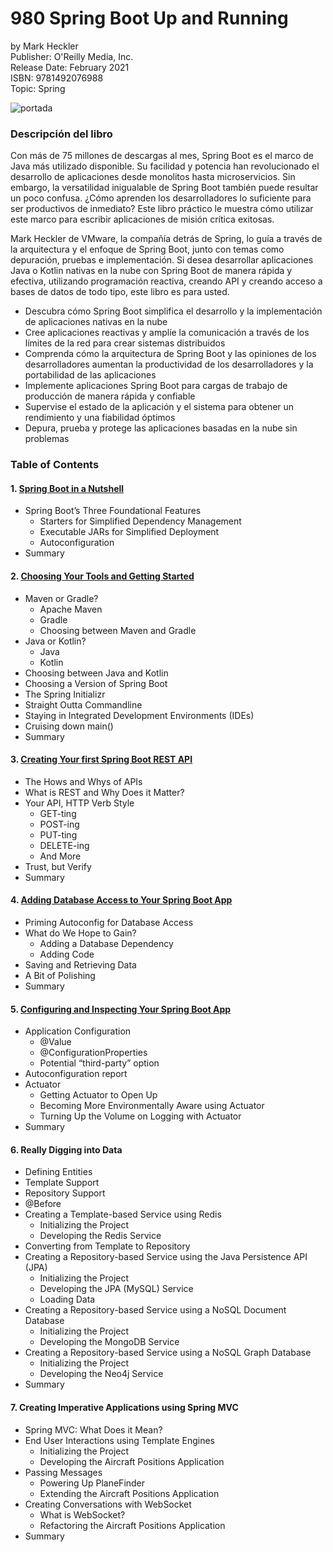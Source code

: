 # 980 Spring Boot Up and Running

by Mark Heckler<br>
Publisher: O'Reilly Media, Inc.<br>
Release Date: February 2021<br>
ISBN: 9781492076988<br>
Topic: Spring<br>

![portada](https://github.com/adolfodelarosades/Java/blob/master/temarios/980_Spring_Boot_Up_and_Running/images/980-portada.png)

### Descripción del libro

Con más de 75 millones de descargas al mes, Spring Boot es el marco de Java más utilizado disponible. Su facilidad y potencia han revolucionado el desarrollo de aplicaciones desde monolitos hasta microservicios. Sin embargo, la versatilidad inigualable de Spring Boot también puede resultar un poco confusa. ¿Cómo aprenden los desarrolladores lo suficiente para ser productivos de inmediato? Este libro práctico le muestra cómo utilizar este marco para escribir aplicaciones de misión crítica exitosas.

Mark Heckler de VMware, la compañía detrás de Spring, lo guía a través de la arquitectura y el enfoque de Spring Boot, junto con temas como depuración, pruebas e implementación. Si desea desarrollar aplicaciones Java o Kotlin nativas en la nube con Spring Boot de manera rápida y efectiva, utilizando programación reactiva, creando API y creando acceso a bases de datos de todo tipo, este libro es para usted.

* Descubra cómo Spring Boot simplifica el desarrollo y la implementación de aplicaciones nativas en la nube
* Cree aplicaciones reactivas y amplíe la comunicación a través de los límites de la red para crear sistemas distribuidos
* Comprenda cómo la arquitectura de Spring Boot y las opiniones de los desarrolladores aumentan la productividad de los desarrolladores y la portabilidad de las aplicaciones
* Implemente aplicaciones Spring Boot para cargas de trabajo de producción de manera rápida y confiable
* Supervise el estado de la aplicación y el sistema para obtener un rendimiento y una fiabilidad óptimos
* Depura, prueba y protege las aplicaciones basadas en la nube sin problemas

### Table of Contents

#### 1. [Spring Boot in a Nutshell](980_Spring_Boot_Up_and_Running/01_Spring_Boot_in_a_Nutshell.md)

* Spring Boot’s Three Foundational Features
   * Starters for Simplified Dependency Management
   * Executable JARs for Simplified Deployment
   * Autoconfiguration
* Summary

#### 2. [Choosing Your Tools and Getting Started](980_Spring_Boot_Up_and_Running/02_Choosing_Your_Tools_and_Getting_Started.md)

* Maven or Gradle?
   * Apache Maven
   * Gradle
   * Choosing between Maven and Gradle
* Java or Kotlin?
   * Java
   * Kotlin
* Choosing between Java and Kotlin
* Choosing a Version of Spring Boot
* The Spring Initializr
* Straight Outta Commandline
* Staying in Integrated Development Environments (IDEs)
* Cruising down main()
* Summary

#### 3. [Creating Your first Spring Boot REST API](980_Spring_Boot_Up_and_Running/03_Creating_Your_first_Spring_Boot_REST_API.md)

* The Hows and Whys of APIs
* What is REST and Why Does it Matter?
* Your API, HTTP Verb Style
   * GET-ting
   * POST-ing
   * PUT-ting
   * DELETE-ing
   * And More
* Trust, but Verify
* Summary

#### 4. [Adding Database Access to Your Spring Boot App](980_Spring_Boot_Up_and_Running/04_Adding_Database_Access_to_Your_Spring_Boot_App.md)

* Priming Autoconfig for Database Access
* What do We Hope to Gain?
   * Adding a Database Dependency
   * Adding Code
* Saving and Retrieving Data
* A Bit of Polishing
* Summary

#### 5. [Configuring and Inspecting Your Spring Boot App](980_Spring_Boot_Up_and_Running/05_Configuring_and_Inspecting_Your_Spring_Boot_App.md)

* Application Configuration
   * @Value
   * @ConfigurationProperties
   * Potential “third-party” option
* Autoconfiguration report
* Actuator
   * Getting Actuator to Open Up
   * Becoming More Environmentally Aware using Actuator
   * Turning Up the Volume on Logging with Actuator
* Summary

#### 6. Really Digging into Data

* Defining Entities
* Template Support
* Repository Support
* @Before
* Creating a Template-based Service using Redis
   * Initializing the Project
   * Developing the Redis Service
* Converting from Template to Repository
* Creating a Repository-based Service using the Java Persistence API (JPA)
   * Initializing the Project
   * Developing the JPA (MySQL) Service
   * Loading Data
* Creating a Repository-based Service using a NoSQL Document Database
   * Initializing the Project
   * Developing the MongoDB Service
* Creating a Repository-based Service using a NoSQL Graph Database
   * Initializing the Project
  * Developing the Neo4j Service
* Summary

#### 7. Creating Imperative Applications using Spring MVC

* Spring MVC: What Does it Mean?
* End User Interactions using Template Engines
   * Initializing the Project
   * Developing the Aircraft Positions Application
* Passing Messages
   * Powering Up PlaneFinder
   * Extending the Aircraft Positions Application
* Creating Conversations with WebSocket
   * What is WebSocket?
   * Refactoring the Aircraft Positions Application
* Summary
